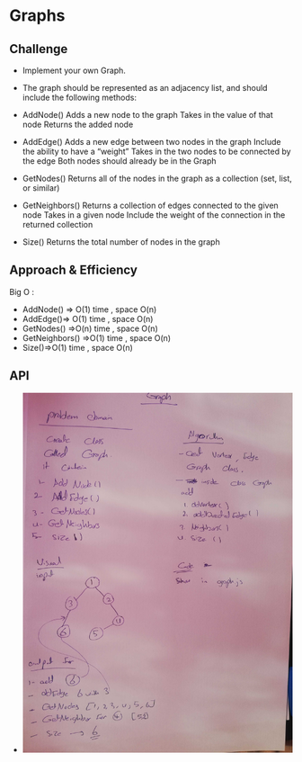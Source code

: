 # Graphs

## Challenge
- Implement your own Graph.
- The graph should be represented as an adjacency list, and should include the following methods:

- AddNode()
Adds a new node to the graph
Takes in the value of that node
Returns the added node
- AddEdge()
Adds a new edge between two nodes in the graph
Include the ability to have a “weight”
Takes in the two nodes to be connected by the edge
Both nodes should already be in the Graph
- GetNodes()
Returns all of the nodes in the graph as a collection (set, list, or similar)
- GetNeighbors()
Returns a collection of edges connected to the given node
Takes in a given node
Include the weight of the connection in the returned collection
- Size()
Returns the total number of nodes in the graph
## Approach & Efficiency
Big O :

- AddNode() => O(1) time , space O(n)
- AddEdge()=> O(1) time , space O(n)
- GetNodes() =>O(n) time , space O(n)
- GetNeighbors() =>O(1) time , space O(n)
- Size()=>O(1) time , space O(n)


## API
- ![whiteboard ](../../assest/graoh.jpg)
